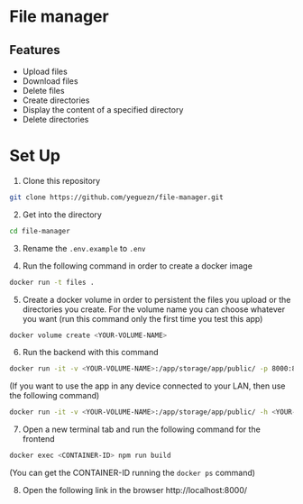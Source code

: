 # File manager

## Features
- Upload files
- Download files
- Delete files
- Create directories
- Display the content of a specified directory
- Delete directories

# Set Up
1. Clone this repository
```bash
git clone https://github.com/yeguezn/file-manager.git
```
2. Get into the directory
```bash
cd file-manager
```

3. Rename the `.env.example` to `.env`

4. Run the following command in order to create a docker image
```bash
docker run -t files .
```
5. Create a docker volume in order to persistent the files you upload or the directories you create. For the volume name you can choose whatever you want (run this command only the first time you test this app)
```bash
docker volume create <YOUR-VOLUME-NAME>
```
6. Run the backend with this command
```bash
docker run -it -v <YOUR-VOLUME-NAME>:/app/storage/app/public/ -p 8000:8000 files
```
(If you want to use the app in any device connected to your LAN, then use the following command)
```bash
docker run -it -v <YOUR-VOLUME-NAME>:/app/storage/app/public/ -h <YOUR-IP-ADDRESS> -p 8000:8000 files
```
7. Open a new terminal tab and run the following command for the frontend
```bash
docker exec <CONTAINER-ID> npm run build
```
(You can get the CONTAINER-ID running the `docker ps` command)

8. Open the following link in the browser http://localhost:8000/
